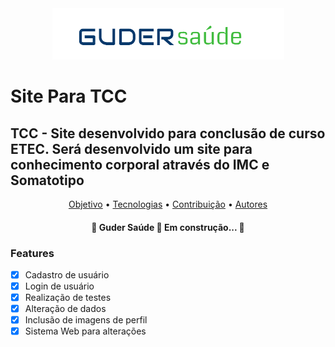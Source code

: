 
<div align="center">
    <img src="./Site/IMGs/logo.png" alt="">
</div>


# Site Para TCC
## TCC - Site desenvolvido para conclusão de curso ETEC. Será desenvolvido um site para conhecimento corporal através do IMC e Somatotipo

<p align="center">
 <a href="#objetivo">Objetivo</a> •
 <a href="#tecnologias">Tecnologias</a> • 
 <a href="#contribuicao">Contribuição</a> • 
 <a href="#autor">Autores</a>
</p>

<h4 align="center"> 
	🚧  Guder Saúde 🚀 Em construção...  🚧
</h4>

### Features

- [x] Cadastro de usuário
- [x] Login de usuário
- [x] Realização de testes
- [x] Alteração de dados
- [x] Inclusão de imagens de perfil
- [x] Sistema Web para alterações
